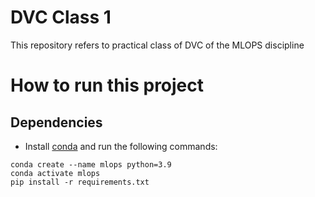 # DVC Class 1

This repository refers to practical class of DVC of the MLOPS discipline

# How to run this project

## Dependencies

- Install [conda](https://www.anaconda.com/download) and run the following commands:

``` 
conda create --name mlops python=3.9
conda activate mlops
pip install -r requirements.txt
```

